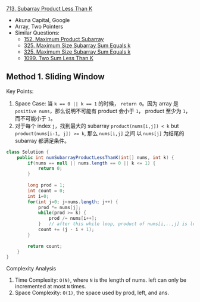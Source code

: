 [713. Subarray Product Less Than K](https://leetcode.com/problems/subarray-product-less-than-k/)

* Akuna Capital, Google
* Array, Two Pointers
* Similar Questions:
    * [152. Maximum Product Subarray](https://leetcode.com/problems/maximum-product-subarray/)   
    * [325. Maximum Size Subarray Sum Equals k](https://leetcode.com/problems/maximum-size-subarray-sum-equals-k/)
    * [325. Maximum Size Subarray Sum Equals k](https://leetcode.com/problems/maximum-size-subarray-sum-equals-k/)
    * [1099. Two Sum Less Than K](https://leetcode.com/problems/two-sum-less-than-k/)
    
    
## Method 1. Sliding Window
Key Points:
1. Space Case: 当 `k == 0 || k == 1` 的时候， `return 0`。因为 array 是 `positive nums`，那么说明不可能有 product 会小于 `1`，
product 至少为 `1`，而不可能小于 `1`。
2. 对于每个 index `j`，找到最大的 subarray `product(nums[i,j]) < k` but `product(nums[i-1, j]) >= k`, 那么 `nums[i,j]` 之间
以 `nums[j]` 为结尾的 subarray 都满足条件。

```java
class Solution {
    public int numSubarrayProductLessThanK(int[] nums, int k) {
        if(nums == null || nums.length == 0 || k <= 1) {
            return 0;
        }
        
        long prod = 1;
        int count = 0;
        int i=0;
        for(int j=0; j<nums.length; j++) {
            prod *= nums[j];
            while(prod >= k) {
                prod /= nums[i++];
            }   // after this while loop, product of nums[i,..,j] is less than k
            count += (j - i + 1);
        }
        
        return count;
    }
}
```
Complexity Analysis
1. Time Complexity: `O(N)`, where `N` is the length of nums. left can only be incremented at most `N` times.
2. Space Complexity: `O(1)`, the space used by prod, left, and ans.


